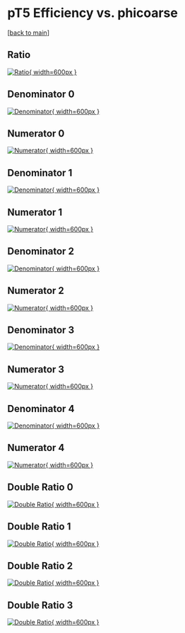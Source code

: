 # pT5 Efficiency vs. phicoarse

[[back to main](./)]



## Ratio

[![Ratio](../mtv/var/pT5_vtr_11_0_eff_phicoarse.png){ width=600px }](../mtv/var/pT5_vtr_11_0_eff_phicoarse.pdf)

## Denominator 0

[![Denominator](../mtv/den/pT5_vtr_11_0_eff_phicoarse_den0.png){ width=600px }](../mtv/den/pT5_vtr_11_0_eff_phicoarse_den0.pdf)

## Numerator 0

[![Numerator](../mtv/num/pT5_vtr_11_0_eff_phicoarse_num0.png){ width=600px }](../mtv/num/pT5_vtr_11_0_eff_phicoarse_num0.pdf)

## Denominator 1

[![Denominator](../mtv/den/pT5_vtr_11_0_eff_phicoarse_den1.png){ width=600px }](../mtv/den/pT5_vtr_11_0_eff_phicoarse_den1.pdf)

## Numerator 1

[![Numerator](../mtv/num/pT5_vtr_11_0_eff_phicoarse_num1.png){ width=600px }](../mtv/num/pT5_vtr_11_0_eff_phicoarse_num1.pdf)

## Denominator 2

[![Denominator](../mtv/den/pT5_vtr_11_0_eff_phicoarse_den2.png){ width=600px }](../mtv/den/pT5_vtr_11_0_eff_phicoarse_den2.pdf)

## Numerator 2

[![Numerator](../mtv/num/pT5_vtr_11_0_eff_phicoarse_num2.png){ width=600px }](../mtv/num/pT5_vtr_11_0_eff_phicoarse_num2.pdf)

## Denominator 3

[![Denominator](../mtv/den/pT5_vtr_11_0_eff_phicoarse_den3.png){ width=600px }](../mtv/den/pT5_vtr_11_0_eff_phicoarse_den3.pdf)

## Numerator 3

[![Numerator](../mtv/num/pT5_vtr_11_0_eff_phicoarse_num3.png){ width=600px }](../mtv/num/pT5_vtr_11_0_eff_phicoarse_num3.pdf)

## Denominator 4

[![Denominator](../mtv/den/pT5_vtr_11_0_eff_phicoarse_den4.png){ width=600px }](../mtv/den/pT5_vtr_11_0_eff_phicoarse_den4.pdf)

## Numerator 4

[![Numerator](../mtv/num/pT5_vtr_11_0_eff_phicoarse_num4.png){ width=600px }](../mtv/num/pT5_vtr_11_0_eff_phicoarse_num4.pdf)

## Double Ratio 0

[![Double Ratio](../mtv/ratio/pT5_vtr_11_0_eff_phicoarse_ratio0.png){ width=600px }](../mtv/ratio/pT5_vtr_11_0_eff_phicoarse_ratio0.pdf)

## Double Ratio 1

[![Double Ratio](../mtv/ratio/pT5_vtr_11_0_eff_phicoarse_ratio1.png){ width=600px }](../mtv/ratio/pT5_vtr_11_0_eff_phicoarse_ratio1.pdf)

## Double Ratio 2

[![Double Ratio](../mtv/ratio/pT5_vtr_11_0_eff_phicoarse_ratio2.png){ width=600px }](../mtv/ratio/pT5_vtr_11_0_eff_phicoarse_ratio2.pdf)

## Double Ratio 3

[![Double Ratio](../mtv/ratio/pT5_vtr_11_0_eff_phicoarse_ratio3.png){ width=600px }](../mtv/ratio/pT5_vtr_11_0_eff_phicoarse_ratio3.pdf)

